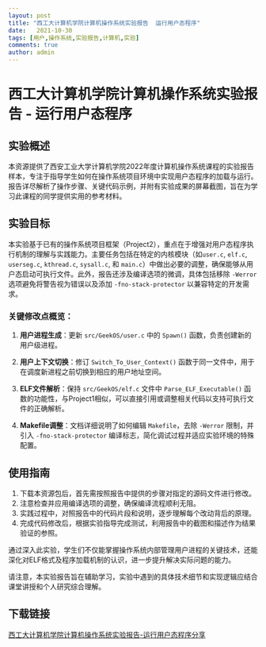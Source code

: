 ```yaml
---
layout: post
title: "西工大计算机学院计算机操作系统实验报告  运行用户态程序"
date:   2021-10-30
tags: [用户,操作系统,实验报告,计算机,实验]
comments: true
author: admin
---
```

# 西工大计算机学院计算机操作系统实验报告 - 运行用户态程序

## 实验概述

本资源提供了西安工业大学计算机学院2022年度计算机操作系统课程的实验报告样本，专注于指导学生如何在操作系统项目环境中实现用户态程序的加载与运行。报告详尽解析了操作步骤、关键代码示例，并附有实验成果的屏幕截图，旨在为学习此课程的同学提供实用的参考材料。

## 实验目标

本实验基于已有的操作系统项目框架（Project2），重点在于增强对用户态程序执行机制的理解与实践能力。主要任务包括在特定的内核模块（如`user.c`, `elf.c`, `userseg.c`, `kthread.c`, `sysall.c`, 和 `main.c`）中做出必要的调整，确保能够从用户态启动可执行文件。此外，报告还涉及编译选项的微调，具体包括移除 `-Werror` 选项避免将警告视为错误以及添加 `-fno-stack-protector` 以兼容特定的开发需求。

### 关键修改点概览：

1. **用户进程生成**：更新 `src/GeekOS/user.c` 中的 `Spawn()` 函数，负责创建新的用户级进程。
   
2. **用户上下文切换**：修订 `Switch_To_User_Context()` 函数于同一文件中，用于在调度新进程之前切换到相应的用户地址空间。

3. **ELF文件解析**：保持 `src/GeekOS/elf.c` 文件中 `Parse_ELF_Executable()` 函数的功能性，与Project1相似，可以直接引用或调整相关代码以支持可执行文件的正确解析。

4. **Makefile调整**：文档详细说明了如何编辑 `Makefile`，去除 `-Werror` 限制，并引入 `-fno-stack-protector` 编译标志，简化调试过程并适应实验环境的特殊配置。

## 使用指南

1. 下载本资源包后，首先需按照报告中提供的步骤对指定的源码文件进行修改。
2. 注意检查并应用编译选项的调整，确保编译流程顺利无阻。
3. 实践过程中，对照报告中的代码片段和说明，逐步理解每个改动背后的原理。
4. 完成代码修改后，根据实验指导完成测试，利用报告中的截图和描述作为结果验证的参照。

通过深入此实验，学生们不仅能掌握操作系统内部管理用户进程的关键技术，还能深化对ELF格式及程序加载机制的认识，进一步提升解决实际问题的能力。

请注意，本实验报告旨在辅助学习，实验中遇到的具体技术细节和实现逻辑应结合课堂讲授和个人研究综合理解。

## 下载链接

[西工大计算机学院计算机操作系统实验报告-运行用户态程序分享](https://pan.quark.cn/s/96efc70872f9)